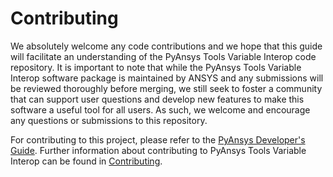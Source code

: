 # Contributing

We absolutely welcome any code contributions and we hope that this
guide will facilitate an understanding of the PyAnsys Tools Variable
Interop code repository. It is important to note that while the
PyAnsys Tools Variable Interop software package is maintained by
ANSYS and any submissions will be reviewed thoroughly before merging,
we still seek to foster a community that can support user questions
and develop new features to make this software a useful tool for all
users. As such, we welcome and encourage any questions or submissions
to this repository.

For contributing to this project, please refer to the [PyAnsys Developer's Guide].
Further information about contributing to PyAnsys Tools Variable Interop
can be found in [Contributing].

[PyAnsys Developer's Guide]: https://dev.docs.pyansys.com/index.html
[Contributing]: https://engineeringworkflow.docs.pyansys.com/dev/contributing.html

